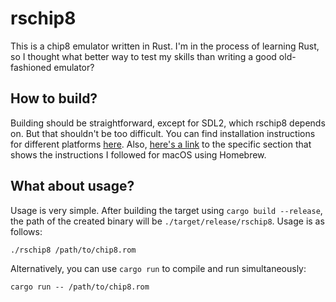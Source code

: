 # rschip8

This is a chip8 emulator written in Rust. I'm in the process of learning Rust, so I thought what better way to test my skills than writing a good old-fashioned emulator?

## How to build?

Building should be straightforward, except for SDL2, which rschip8 depends on. But that shouldn't be too difficult. You can find installation instructions for different platforms [here](https://github.com/Rust-SDL2/rust-sdl2). Also, [here's a link](https://github.com/Rust-SDL2/rust-sdl2#homebrew) to the specific section that shows the instructions I followed for macOS using Homebrew.

## What about usage?

Usage is very simple. After building the target using `cargo build --release`, the path of the created binary will be `./target/release/rschip8`. Usage is as follows:

```
./rschip8 /path/to/chip8.rom
```

Alternatively, you can use `cargo run` to compile and run simultaneously:

```
cargo run -- /path/to/chip8.rom
```
